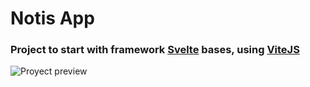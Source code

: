 # Notis App

### Project to start with framework [Svelte](https://svelte.dev) bases, using [ViteJS](https://vitejs.dev)

![Proyect preview](https://cdn.discordapp.com/attachments/842840007471005696/1066542731045904424/image.png)
